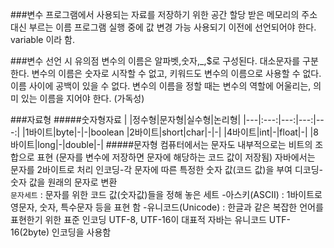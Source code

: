 ###변수
프로그램에서 사용되는 자료를 저장하기 위한 공간
할당 받은 메모리의 주소 대신 부르는 이름
프로그램 실행 중에 값 변경 가능
사용되기 이전에 선언되어야 한다. 
variable 이라 함.

###변수 선언 시 유의점
변수의 이름은 알파벳,숫자,_,$로 구성된다.
대소문자를 구분한다.
변수의 이름은 숫자로 시작할 수 없고, 키워드도 변수의 이름으로 사용할 수 없다. 
이름 사이에 공백이 있을 수 없다.
변수의 이름을 정할 때는 변수의 역할에 어울리는, 의미 있는 이름을 지어야 한다. (가독성)

###자료형
#####숫자형자료
| |정수형|문자형|실수형|논리형|
|---|:---:|---:|---:|---:|
|1바이트|byte|-|-|boolean
|2바이트|short|char|-|-|
|4바이트|int|-|float|-|
|8바이트|long|-|double|-|
#####문자형
컴퓨터에서는 문자도 내부적으로는 비트의 조합으로 표현
(문자를 변수에 저장하면 문자에 해당하는 코드 값이 저장됨)
자바에서는 문자를 2바이트로 처리
인코딩-각 문자에 따른 특정한 숫자 값(코드 값)을 부여
디코딩-숫자 값을 원래의 문자로 변환  
`문자세트` : 문자를 위한 코드 값(숫자값)들을 정해 놓은 세트
-아스키(ASCII) : 1바이트로 영문자, 숫자, 특수문자 등을 표현 함
-유니코드(Unicode) : 한글과 같은 복잡한 언어를 표현한기 위한 표준 인코딩 UTF-8, UTF-16이 대표적
자바는 유니코드 UTF-16(2byte) 인코딩을 사용함

